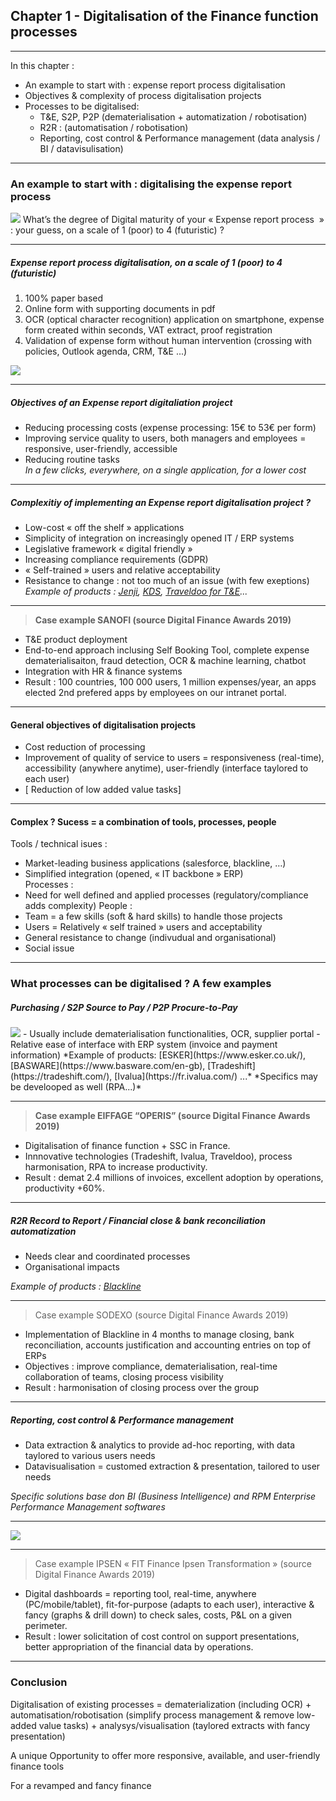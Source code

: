 ## Chapter 1 - Digitalisation of the Finance function processes

----

In this chapter :
- An example to start with : expense report process digitalisation
- Objectives & complexity of process digitalisation projects
- Processes to be digitalised:
  - T&E, S2P, P2P (dematerialisation + automatization / robotisation)
  - R2R : (automatisation / robotisation)
  - Reporting, cost control & Performance management (data analysis / BI / datavisulisation) 

----

### An example to start with : digitalising the expense report process

<img src="images/expense9.jpg" style="background:none; border:none; box-shadow:none;"/>
What’s  the degree of Digital maturity of your « Expense report process  » : your guess, on a scale of 1 (poor) to 4 (futuristic) ?

----

##### Expense report process digitalisation, on a scale of 1 (poor) to 4 (futuristic)

1. 100% paper based
2. Online form with supporting documents in pdf
3. OCR (optical character recognition) application on smartphone, expense form created within seconds, VAT extract, proof registration
4. Validation of expense form without human intervention (crossing with policies, Outlook agenda, CRM, T&E ...)
<img src="images/Jenji.png" style="background:none; border:none; box-shadow:none;"/>

----

##### Objectives of an Expense report digitaliation project

- Reducing processing costs (expense processing: 15€ to 53€ per form) 
- Improving service quality to users, both managers and employees = responsive, user-friendly, accessible
- Reducing routine tasks   
*In a few clicks, everywhere, on a single application, for a lower cost*

----

##### Complexitiy of implementing an Expense report digitalisation project ? 

- Low-cost « off the shelf »  applications 
- Simplicity of integration on increasingly opened IT / ERP systems 
- Legislative framework « digital friendly » 
- Increasing compliance requirements (GDPR)
- « Self-trained » users and relative acceptability
- Resistance to change : not too much of an issue (with few exeptions)
*Example of products : [Jenji](https://jenji.io/en), [KDS](https://www.kds.fr/), [Traveldoo for T&E](https://www.traveldoo.com/)...*

----

> **Case example SANOFI (source Digital Finance Awards 2019)**   

- T&E product deployment
- End-to-end approach inclusing Self Booking Tool, complete expense dematerialisaiton, fraud detection, OCR & machine learning, chatbot 
- Integration with HR & finance systems  
- Result : 100 countries, 100 000 users, 1 million expenses/year, an apps elected 2nd prefered apps by employees on our intranet portal.

----

#### General objectives of digitalisation projects   
- Cost reduction of processing
- Improvement of quality of service to users = responsiveness (real-time), accessibility (anywhere anytime), user-friendly (interface taylored to each user)
- [ Reduction of low added value tasks] 

----

#### Complex ? Sucess = a combination of tools, processes, people    

Tools / technical isues :
- Market-leading business applications (salesforce, blackline, …)
- Simplified integration (opened, « IT backbone » ERP)    
Processes :
- Need for well defined and applied processes (regulatory/compliance adds complexity)
People : 
- Team = a few skills (soft & hard skills) to handle those projects
- Users = Relatively « self trained » users and acceptability
- General resistance to change (indivudual and organisational)
- Social issue

----

### What processes can be digitalised ? A few examples    
##### Purchasing / S2P Source to Pay / P2P Procure-to-Pay     
<img src="images/p2p1.jpg" style="background:none; border:none; box-shadow:none;"/>
- Usually include dematerialisation functionalities, OCR, supplier portal
- Relative ease of interface with ERP system (invoice and payment information)    
*Example of products: [ESKER](https://www.esker.co.uk/), [BASWARE](https://www.basware.com/en-gb), [Tradeshift](https://tradeshift.com/), [Ivalua](https://fr.ivalua.com/) ...*    
*Specifics may be develooped as well (RPA...)*

----

> **Case example EIFFAGE “OPERIS” (source Digital Finance Awards 2019)**   

- Digitalisation of finance function + SSC in France. 
- Innnovative technologies (Tradeshift, Ivalua, Traveldoo), process harmonisation, RPA to increase productivity. 
- Result : demat 2.4 millions of invoices, excellent adoption by operations, productivity +60%.

----

##### R2R Record to Report / Financial close & bank reconciliation automatization    

- Needs clear and coordinated processes
- Organisational impacts     

*Example of products : [Blackline](https://www.blackline.com/)*

----

> Case example SODEXO (source Digital Finance Awards 2019)   

- Implementation of Blackline in 4 months to manage closing, bank reconciliation, accounts justification and accounting entries on top of ERPs
- Objectives : improve compliance, dematerialisation, real-time collaboration of teams, closing process visibility
- Result : harmonisation of closing process over the group

----

##### Reporting, cost control & Performance management 

- Data extraction & analytics to provide ad-hoc reporting, with data taylored to various users needs
- Datavisualisation = customed extraction & presentation, tailored to user needs    

*Specific solutions base don BI (Business Intelligence) and RPM Enterprise Performance Management softwares* 

----

<img src="images/bi2.jpg" style="background:none; border:none; box-shadow:none;"/>

----

> Case example IPSEN « FIT Finance Ipsen Transformation » (source Digital Finance Awards 2019)

- Digital dashboards = reporting tool, real-time, anywhere (PC/mobile/tablet), fit-for-purpose (adapts to each user), interactive & fancy (graphs & drill down) to check sales, costs, P&L on a given perimeter.
- Result : lower solicitation of cost control on support presentations, better appropriation of the financial data by operations.

----

### Conclusion   

Digitalisation of existing processes = dematerialization (including OCR) + automatisation/robotisation (simplify process management & remove low-added value tasks) + analysys/visualisation (taylored extracts with fancy presentation)    

A unique Opportunity to offer more responsive, available, and user-friendly finance tools

For a revamped and fancy finance
